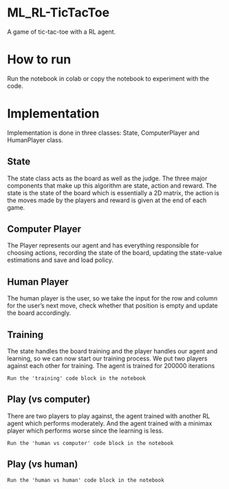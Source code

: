 # ML_RL-TicTacToe
A game of tic-tac-toe with a RL agent.

# How to run
Run the notebook in colab or copy the notebook to experiment with the code. 

# Implementation
Implementation is done in three classes: State, ComputerPlayer and HumanPlayer class.

## State
The state class acts as the board as well as the judge. The three major components that make up this algorithm are state, action and reward. The state is the state of the board which is essentially a 2D matrix, the action is the moves made by the players and reward is given at the end of each game.

## Computer Player
The Player represents our agent and has everything responsible for choosing actions, recording the state of the board, updating the state-value estimations and save and load policy.

## Human Player 
The human player is the user, so we take the input for the row and column for the user’s next move, check whether that position is empty and update the board accordingly.

## Training
The state handles the board training and the player handles our agent and learning, so we can now start our training process. We put two players against each other for training. The agent is trained for 200000 iterations

```
Run the 'training' code block in the notebook
```

## Play (vs computer)
There are two players to play against, the agent trained with another RL agent which performs moderately. And the agent trained with a minimax player which performs worse since the learning is less.

```
Run the 'human vs computer' code block in the notebook
```

## Play (vs human)

```
Run the 'human vs human' code block in the notebook
```
